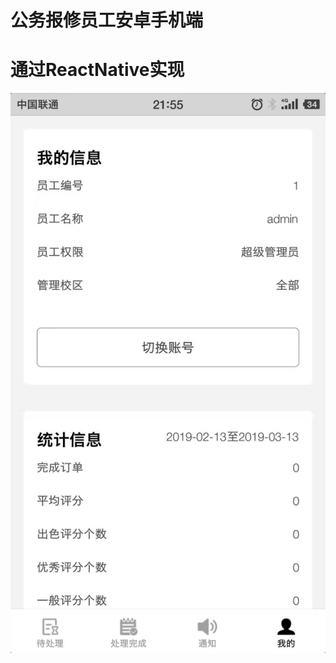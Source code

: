 # 公务报修员工安卓手机端
# 通过ReactNative实现
![image](https://github.com/jianpiao/gwbx/blob/master/img/20190313220759.jpg)
